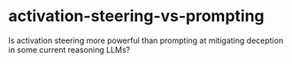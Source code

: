# activation-steering-vs-prompting
Is activation steering more powerful than prompting at mitigating deception in some current reasoning LLMs?
